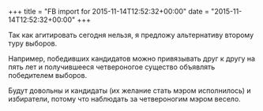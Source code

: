 +++
title = "FB import for 2015-11-14T12:52:32+00:00"
date = "2015-11-14T12:52:32+00:00"
+++

Так как агитировать сегодня нельзя, я предложу альтернативу второму туру выборов.

Например, победивших кандидатов можно привязывать друг к другу на пять лет и получившееся четвероногое существо объявлять победителем выборов.

Будут довольны и кандидаты (их желание стать мэром исполнилось) и избиратели, потому что наблюдать за четвероногим мэром весело.


